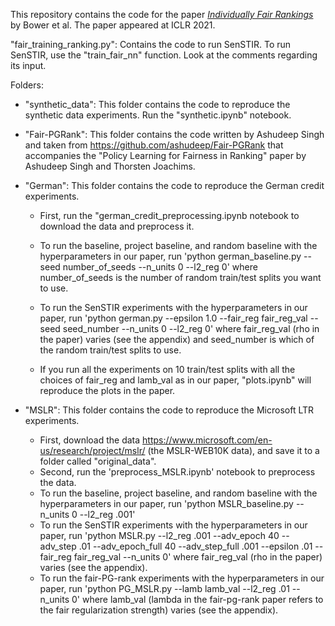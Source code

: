 

This repository contains the code for the paper [*Individually Fair Rankings*](https://openreview.net/forum?id=71zCSP_HuBN) by Bower et al. The paper appeared at ICLR 2021.

"fair_training_ranking.py": Contains the code to run SenSTIR. To run SenSTIR, use the "train_fair_nn" function. Look at the comments regarding its input.

Folders:

- "synthetic_data": This folder contains the code to reproduce the synthetic data experiments. Run the "synthetic.ipynb" notebook.

- "Fair-PGRank": This folder contains the code written by Ashudeep Singh and taken from https://github.com/ashudeep/Fair-PGRank that accompanies the "Policy Learning for Fairness in Ranking" paper by Ashudeep Singh and Thorsten Joachims.

- "German": This folder contains the code to reproduce the German credit experiments. 
	* First, run the "german_credit_preprocessing.ipynb notebook to download the data and preprocess it. 
	* To run the baseline, project baseline, and random baseline with the hyperparameters in our paper, run 'python german_baseline.py --seed number_of_seeds --n_units 0 --l2_reg 0' where number_of_seeds is the number of random train/test splits you want to use. 
	* To run the SenSTIR experiments with the hyperparameters in our paper, run 'python german.py --epsilon 1.0 --fair_reg fair_reg_val --seed seed_number --n_units 0 --l2_reg 0' where fair_reg_val (rho in the paper) varies (see the appendix) and seed_number is which of the random train/test splits to use. 

	* If you run all the experiments on 10 train/test splits with all the choices of fair_reg and lamb_val as in our paper, "plots.ipynb" will reproduce the plots in the paper.

- "MSLR": This folder contains the code to reproduce the Microsoft LTR experiments.
	* First, download the data https://www.microsoft.com/en-us/research/project/mslr/ (the MSLR-WEB10K data), and save it to a folder called "original_data".
	* Second, run the 'preprocess_MSLR.ipynb' notebook to preprocess the data.
	* To run the baseline, project baseline, and random baseline with the hyperparameters in our paper, run 'python MSLR_baseline.py --n_units 0 --l2_reg .001'
	* To run the SenSTIR experiments with the hyperparameters in our paper, run 'python MSLR.py --l2_reg .001 --adv_epoch 40 --adv_step .01 --adv_epoch_full 40 --adv_step_full .001 --epsilon .01 --fair_reg fair_reg_val --n_units 0' where fair_reg_val (rho in the paper) varies (see the appendix).
	* To run the fair-PG-rank experiments with the hyperparameters in our paper, run 'python PG_MSLR.py --lamb lamb_val --l2_reg .01 --n_units 0' where lamb_val (lambda in the fair-pg-rank paper refers to the fair regularization strength) varies (see the appendix).